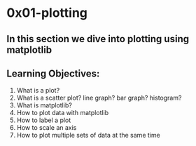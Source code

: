 # 0x01-plotting
## In this section we dive into plotting using matplotlib
## Learning Objectives:
1. What is a plot?
2. What is a scatter plot? line graph? bar graph? histogram?
3. What is matplotlib?
4. How to plot data with matplotlib
5. How to label a plot
6. How to scale an axis
7. How to plot multiple sets of data at the same time

